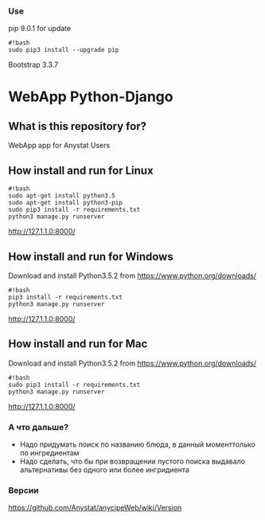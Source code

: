### Use ###
pip 9.0.1
for update
```
#!bash
sudo pip3 install --upgrade pip

```
Bootstrap 3.3.7

# WebApp Python-Django #

## What is this repository for?  ##

WebApp app for Anystat Users

## How install and run for Linux ##

```
#!bash
sudo apt-get install python3.5
sudo apt-get install python3-pip
sudo pip3 install -r requirements.txt
python3 manage.py runserver

```
http://127.1.1.0:8000/

## How install and run for Windows ##
Download and install Python3.5.2 from https://www.python.org/downloads/
```
#!bash
pip3 install -r requirements.txt
python3 manage.py runserver

```
http://127.1.1.0:8000/

## How install and run for Mac ##
Download and install Python3.5.2 from https://www.python.org/downloads/
```
#!bash
sudo pip3 install -r requirements.txt
python3 manage.py runserver

```
http://127.1.1.0:8000/

### А что дальше? ###
* Надо придумать поиск по названию блюда, в данный моменттолько по ингредиентам
* Надо сделать, что бы при возвращении пустого поиска выдавало альтернативы без одного или более ингридиента

### Версии ###
https://github.com/Anystat/anycipeWeb/wiki/Version